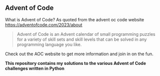 ## Advent of Code
What is Advent of Code? 
As quoted from the advent oc code website https://adventofcode.com/2023/about 
> Advent of Code is an Advent calendar of small programming puzzles for a variety of skill sets and skill levels that can be solved in any programming language you like. 

Check out the AOC website to get more information and join in on the fun. 

 **This repository contains my solutions to the various Advent of Code challenges written in Python** 
 
